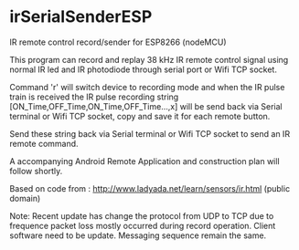 # irSerialSenderESP
IR remote control record/sender for ESP8266 (nodeMCU)

This program can record and replay 38 kHz IR remote control signal using normal IR led and IR photodiode through serial port or Wifi TCP socket.

Command 'r' will switch device to recording mode and when the IR pulse train is received the IR pulse recording string [ON_Time,OFF_Time,ON_Time,OFF_Time...,x] will be send back via Serial terminal or Wifi TCP socket, copy and save it for each remote button.

Send these string back via Serial terminal or Wifi TCP socket to send an IR remote command.

A accompanying Android Remote Application and construction plan will follow shortly.

Based on code from : http://www.ladyada.net/learn/sensors/ir.html (public domain)

Note: Recent update has change the protocol from UDP to TCP due to frequence packet loss mostly occurred during record operation. Client software need to be update. Messaging sequence remain the same.
